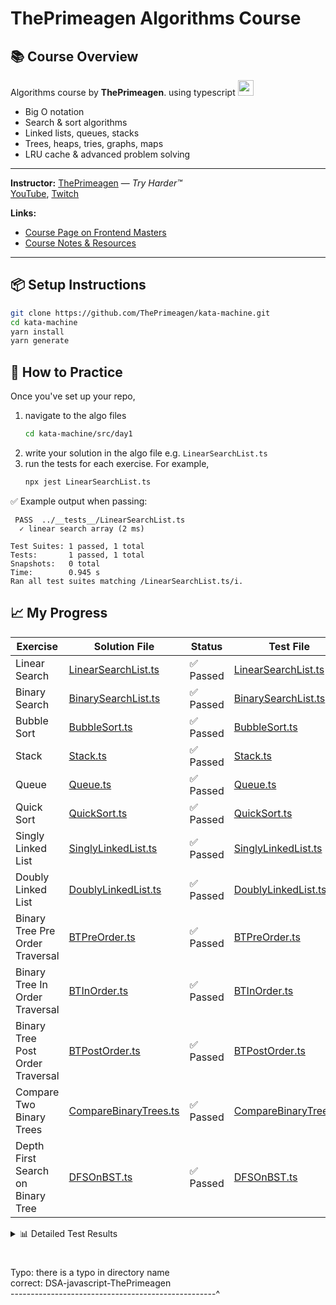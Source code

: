 # ThePrimeagen Algorithms Course

## 📚 Course Overview

Algorithms course by **ThePrimeagen**. using typescript   <img src="https://go-skill-icons.vercel.app/api/icons?i=typescript" height="25"/> 


* Big O notation
* Search & sort algorithms
* Linked lists, queues, stacks
* Trees, heaps, tries, graphs, maps
* LRU cache & advanced problem solving

---

**Instructor:** [ThePrimeagen](https://x.com/ThePrimeagen) — *Try Harder™*  
[YouTube](https://www.youtube.com/ThePrimeagen), [Twitch](https://www.twitch.tv/ThePrimeagen)

**Links:**

* [Course Page on Frontend Masters](https://frontendmasters.com/courses/algorithms/)
* [Course Notes & Resources](https://theprimeagen.github.io/fem-algos)

---

## 📦 Setup Instructions

```bash
git clone https://github.com/ThePrimeagen/kata-machine.git
cd kata-machine
yarn install
yarn generate
```


## 🧪 How to Practice

Once you've set up your repo,  
1. navigate to the algo files 
    ```bash
    cd kata-machine/src/day1
    ```   
2. write your solution in the algo file e.g. `LinearSearchList.ts`  
3. run the tests for each exercise. For example,  
    ```bash
    npx jest LinearSearchList.ts
    ```

✅ Example output when passing:

```
 PASS  ../__tests__/LinearSearchList.ts
  ✓ linear search array (2 ms)

Test Suites: 1 passed, 1 total
Tests:       1 passed, 1 total
Snapshots:   0 total
Time:        0.945 s
Ran all test suites matching /LinearSearchList.ts/i.
```
## 📈 My Progress

| Exercise | Solution File | Status | Test File |
|----------|---------------|--------|-----------|
| Linear Search | [LinearSearchList.ts](./kata-machine/src/day1/LinearSearchList.ts) | ✅ Passed | [LinearSearchList.ts](./kata-machine/src/__tests__/LinearSearchList.ts) |
| Binary Search | [BinarySearchList.ts](./kata-machine/src/day1/BinarySearchList.ts) | ✅ Passed | [BinarySearchList.ts](./kata-machine/src/__tests__/BinarySearchList.ts) |
| Bubble Sort | [BubbleSort.ts](./kata-machine/src/day1/BubbleSort.ts) | ✅ Passed | [BubbleSort.ts](./kata-machine/src/__tests__/BubbleSort.ts) |
| Stack | [Stack.ts](./kata-machine/src/day1/Stack.ts) | ✅ Passed | [Stack.ts](./kata-machine/src/__tests__/Stack.ts) |
| Queue | [Queue.ts](./kata-machine/src/day1/Queue.ts) | ✅ Passed | [Queue.ts](./kata-machine/src/__tests__/Queue.ts) |
| Quick Sort | [QuickSort.ts](./kata-machine/src/day1/QuickSort.ts) | ✅ Passed | [QuickSort.ts](./kata-machine/src/__tests__/QuickSort.ts) |
| Singly Linked List | [SinglyLinkedList.ts](./kata-machine/src/day1/SinglyLinkedList.ts) | ✅ Passed | [SinglyLinkedList.ts](./kata-machine/src/__tests__/SinglyLinkedList.ts) |
| Doubly Linked List | [DoublyLinkedList.ts](./kata-machine/src/day1/DoublyLinkedList.ts) | ✅ Passed | [DoublyLinkedList.ts](./kata-machine/src/__tests__/DoublyLinkedList.ts) |
| Binary Tree Pre Order Traversal | [BTPreOrder.ts](./kata-machine/src/day1/BTPreOrder.ts) | ✅ Passed | [BTPreOrder.ts](./kata-machine/src/__tests__/BTPreOrder.ts) |
| Binary Tree In Order Traversal | [BTInOrder.ts](./kata-machine/src/day1/BTInOrder.ts) | ✅ Passed | [BTInOrder.ts](./kata-machine/src/__tests__/BTInOrder.ts) |
| Binary Tree Post Order Traversal | [BTPostOrder.ts](./kata-machine/src/day1/BTPostOrder.ts) | ✅ Passed | [BTPostOrder.ts](./kata-machine/src/__tests__/BTPostOrder.ts) |
| Compare Two Binary Trees | [CompareBinaryTrees.ts](./kata-machine/src/day1/CompareBinaryTrees.ts) | ✅ Passed | [CompareBinaryTrees.ts](./kata-machine/src/__tests__/CompareBinaryTrees.ts) |
| Depth First Search on Binary Tree  | [DFSOnBST.ts](./kata-machine/src/day1/DFSOnBST.ts) | ✅ Passed | [DFSOnBST.ts](./kata-machine/src/__tests__/DFSOnBST.ts) |

<details>
<summary>📊 Detailed Test Results</summary>

### LinearSearchList.ts
```
➜  kata-machine git:(main) ✗ npx jest LinearSearchList.ts

 PASS  src/__tests__/LinearSearchList.ts
  ✓ linear search array (3 ms)

Test Suites: 1 passed, 1 total
Tests:       1 passed, 1 total
Snapshots:   0 total
Time:        0.815 s, estimated 1 s
Ran all test suites matching /LinearSearchList.ts/i.
```

### BinarySearchList.ts
```
➜  kata-machine git:(main) ✗ npx jest BinarySearchList.ts
 PASS  src/__tests__/BinarySearchList.ts
  ✓ binary search array (2 ms)

Test Suites: 1 passed, 1 total
Tests:       1 passed, 1 total
Snapshots:   0 total
Time:        1.016 s
Ran all test suites matching /BinarySearchList.ts/i.
```

### BubbleSort.ts
```
➜  kata-machine git:(main) ✗ npx jest BubbleSort.ts      
 PASS  src/__tests__/BubbleSort.ts
  ✓ bubble-sort (2 ms)
  ✓ bubble-sort / one element

Test Suites: 1 passed, 1 total
Tests:       2 passed, 2 total
Snapshots:   0 total
Time:        0.992 s
Ran all test suites matching /BubbleSort.ts/i.
```

### Stack.ts
```
➜  kata-machine git:(main) ✗ npx jest Stack.ts     
 PASS  src/__tests__/Stack.ts
  ✓ stack (3 ms)

Test Suites: 1 passed, 1 total
Tests:       1 passed, 1 total
Snapshots:   0 total
Time:        0.99 s, estimated 1 s
Ran all test suites matching /Stack.ts/i.
```

### Queue.ts
```bash
➜  kata-machine git:(main) npx jest Queue.ts
 PASS  src/__tests__/Queue.ts
  ✓ queue (3 ms)
  ✓ Case 1 (1 ms)
  ✓ Case 2 (6 ms)
  ✓ Case 1 (includes empty)
  ✓ Case 2 (includes empty) (1 ms)
  ✓ Case 3 (includes empty) (9 ms)
  ✓ Case 4 (includes empty) (10 ms)
  ✓ Case 5 (includes empty) (1 ms)
  ✓ Case 6 (includes empty) (1 ms)
  ✓ Case 7 (includes empty) (7 ms)

Test Suites: 1 passed, 1 total
Tests:       10 passed, 10 total
Snapshots:   0 total
Time:        0.97 s, estimated 1 s
Ran all test suites matching /Queue.ts/i.
➜  kata-machine git:(main) 
```
### QuickSort.ts 
```bash
➜  kata-machine git:(main) ✗ npx jest QuickSort.ts  
 PASS  src/__tests__/QuickSort.ts
  ✓ quick-sort (2 ms)
  ✓ quick-sort - LC/TC: 912 / 1 (1 ms)
  ✓ quick-sort - LC/TC: 912 / 2 (1 ms)
  ✓ quick-sort - LC/TC: 912 / 3
  ✓ quick-sort - LC/TC: 912 / 4 (21 ms)
  ✓ quick-sort - LC/TC: 912 / 5
  ✓ quick-sort - LC/TC: 912 / 6 (1 ms)

Test Suites: 1 passed, 1 total
Tests:       7 passed, 7 total
Snapshots:   0 total
Time:        0.932 s, estimated 1 s
Ran all test suites matching /QuickSort.ts/i.
➜  kata-machine git:(main) ✗ 
```
### Linked List
```bash

 PASS  src/__tests__/SinglyLinkedList.ts
  ✓ linked-list (68 ms)

Test Suites: 1 passed, 1 total
Tests:       1 passed, 1 total
Snapshots:   0 total
Time:        0.917 s, estimated 1 s
Ran all test suites matching /SinglyLinkedList.ts/i.
➜  kata-machine git:(main) ✗ npx jest DoublyLinkedList.ts
 PASS  src/__tests__/DoublyLinkedList.ts
  ✓ DoublyLinkedList (3 ms)

Test Suites: 1 passed, 1 total
Tests:       1 passed, 1 total
Snapshots:   0 total
Time:        0.975 s
Ran all test suites matching /DoublyLinkedList.ts/i.
➜  kata-machine git:(main) ✗ 
```
### Binary Tree
```bash
➜  kata-machine git:(main) ✗ npx jest BT compare
 PASS  src/__tests__/CompareBinaryTrees.ts
 PASS  src/__tests__/BTBFS.ts
 PASS  src/__tests__/BTPreOrder.ts
 PASS  src/__tests__/BTInOrder.ts
 PASS  src/__tests__/BTPostOrder.ts

Test Suites: 5 passed, 5 total
Tests:       5 passed, 5 total
Snapshots:   0 total
Time:        4.01 s
Ran all test suites matching /BT|compare/i.
➜  kata-machine git:(main) ✗ 
➜  kata-machine git:(main) ✗ npx jest BST 
 PASS  src/__tests__/DFSOnBST.ts
  ✓ DFS on BST (3 ms)

Test Suites: 1 passed, 1 total
Tests:       1 passed, 1 total
Snapshots:   0 total
Time:        0.899 s, estimated 2 s
Ran all test suites matching /BST/i.
➜  kata-machine git:(main) ✗ 
```
</details>

#  

Typo: there is a typo in directory name    
correct: DSA-javascript-ThePrimeagen   
---------------------------------------------------^    
